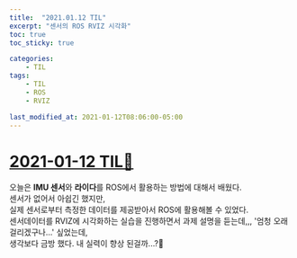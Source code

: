 ```yaml
---
title:  "2021.01.12 TIL"
excerpt: "센서의 ROS RVIZ 시각화"
toc: true
toc_sticky: true

categories:
    - TIL
tags:
    - TIL
    - ROS
    - RVIZ

last_modified_at: 2021-01-12T08:06:00-05:00
---
```


# [2021-01-12 TIL📓](https://github.com/churry75/K-Digital_Programmers/tree/main/Week_07_Sensor_application/2021_01_12_-_Day_02_Sensor_02)
오늘은 **IMU 센서**와 **라이다**를 ROS에서 활용하는 방법에 대해서 배웠다.\
센서가 없어서 아쉽긴 했지만,\
실제 센서로부터 측정한 데이터를 제공받아서 ROS에 활용해볼 수 있었다.\
센서데이터를 RVIZ에 시각화하는 실습을 진행하면서 과제 설명을 듣는데,,, '엄청 오래 걸리겠구나...' 싶었는데,\
생각보다 금방 했다. 내 실력이 향상 된걸까...?🤪
